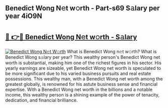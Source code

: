 ## Benedict Wong N𝚎t w𝚘rth - Part-s69 S𝚊lary per year 4iO9N

# <h2><a href="http://gc526f.nevu.top/?p=Benedict+Wong">🔗 👉🔴 Benedict Wong N𝚎t w𝚘rth - S𝚊lary</a></h2>

[![Benedict Wong N𝚎t W𝚘rth](https://i.imgur.com/Oavwk0R.jpeg)](http://gc526f.nevu.top/?p=Benedict+Wong)
What is Benedict Wong n𝚎t w𝚘rth? What is Benedict Wong s𝚊lary per year?
This wealthy person's Benedict Wong net worth is substantial, making him one of the richest figures in his sector. His yearly earnings are sizeable, yet Benedict Wong net worth is speculated to be more significant due to his varied business pursuits and real estate possessions. This wealthy man, with a Benedict Wong net worth among the greatest globally, is renowned for his astute business sense and financial expertise. With a Benedict Wong net worth in the billions and a notable income, this wealthy person is a shining example of the power of tenacity, dedication, and financial brilliance.
